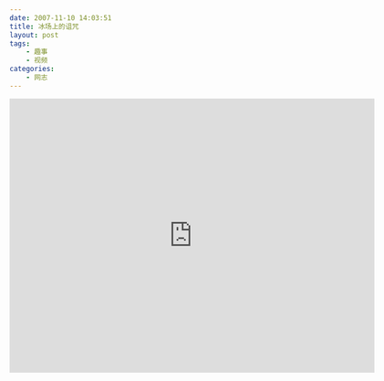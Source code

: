```yaml
---
date: 2007-11-10 14:03:51
title: 冰场上的诅咒
layout: post
tags:
    - 趣事
    - 视频
categories:
    - 网志
---
```

<iframe width="640" height="480" src="http://www.youtube.com/embed/IQcx4Ei2rnQ?rel=0" frameborder="0" allowfullscreen></iframe>